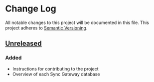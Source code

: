 # Change Log
All notable changes to this project will be documented in this file.
This project adheres to [Semantic Versioning](http://semver.org/).

## [Unreleased]
### Added
- Instructions for contributing to the project
- Overview of each Sync Gateway database

[Unreleased]: https://github.com/Kashoo/synctos/compare/22b085a...HEAD
